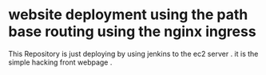 # website deployment using the path base routing using the nginx ingress 
This Repository is just deploying by using jenkins to the ec2 server . it is the simple hacking front webpage .
